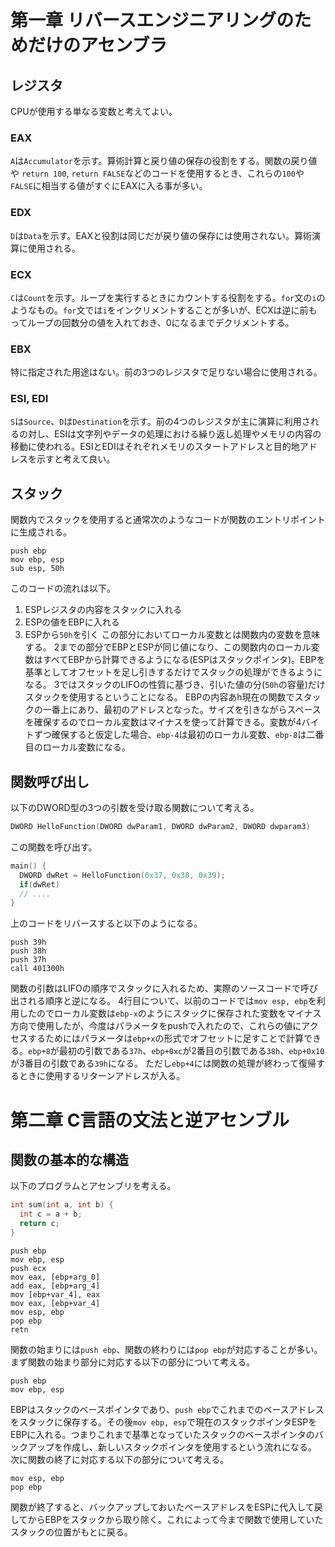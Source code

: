 # 第一章 リバースエンジニアリングのためだけのアセンブラ
## レジスタ
CPUが使用する単なる変数と考えてよい。
### EAX
`A`は`Accumulator`を示す。算術計算と戻り値の保存の役割をする。関数の戻り値や `return 100`, `return FALSE`などのコードを使用するとき、これらの`100`や`FALSE`に相当する値がすぐにEAXに入る事が多い。
### EDX
`D`は`Data`を示す。EAXと役割は同じだが戻り値の保存には使用されない。算術演算に使用される。
### ECX
`C`は`Count`を示す。ループを実行するときにカウントする役割をする。`for`文の`i`のようなもの。`for`文では`i`をインクリメントすることが多いが、ECXは逆に前もってループの回数分の値を入れておき、0になるまでデクリメントする。
### EBX
特に指定された用途はない。前の3つのレジスタで足りない場合に使用される。
### ESI, EDI
`S`は`Source`、`D`は`Destination`を示す。前の4つのレジスタが主に演算に利用されるの対し、ESIは文字列やデータの処理における繰り返し処理やメモリの内容の移動に使われる。ESIとEDIはそれぞれメモリのスタートアドレスと目的地アドレスを示すと考えて良い。
## スタック
関数内でスタックを使用すると通常次のようなコードが関数のエントリポイントに生成される。
```assembly
push ebp
mov ebp, esp
sub esp, 50h
```
このコードの流れは以下。
1. ESPレジスタの内容をスタックに入れる
2. ESPの値をEBPに入れる
3. ESPから`50h`を引く
この部分においてローカル変数とは関数内の変数を意味する。
2までの部分でEBPとESPが同じ値になり、この関数内のローカル変数はすべてEBPから計算できるようになる(ESPはスタックポインタ)。EBPを基準としてオフセットを足し引きするだけでスタックの処理ができるようになる。
3ではスタックのLIFOの性質に基づき、引いた値の分(`50h`の容量)だけスタックを使用するということになる。
EBPの内容あh現在の関数でスタックの一番上にあり、最初のアドレスとなった。サイズを引きながらスペースを確保するのでローカル変数はマイナスを使って計算できる。変数が4バイトずつ確保すると仮定した場合、`ebp-4`は最初のローカル変数、`ebp-8`は二番目のローカル変数になる。
## 関数呼び出し
以下のDWORD型の3つの引数を受け取る関数について考える。
```c
DWORD HelloFunction(DWORD dwParam1, DWORD dwParam2, DWORD dwparam3)
```
この関数を呼び出す。
```c
main() {
  DWORD dwRet = HelloFunction(0x37, 0x38, 0x39);
  if(dwRet)
  // ....
}
```
上のコードをリバースすると以下のようになる。
```assembly
push 39h
push 38h
push 37h
call 401300h
```
関数の引数はLIFOの順序でスタックに入れるため、実際のソースコードで呼び出される順序と逆になる。
4行目について、以前のコードでは`mov esp, ebp`を利用したのでローカル変数は`ebp-x`のようにスタックに保存された変数をマイナス方向で使用したが、今度はパラメータをpushで入れたので、これらの値にアクセスするためにはパラメータは`ebp+x`の形式でオフセットに足すことで計算できる。`ebp+8`が最初の引数である`37h`、`ebp+0xc`が2番目の引数である`38h`、`ebp+0x10`が3番目の引数である`39h`になる。
ただし`ebp+4`には関数の処理が終わって復帰するときに使用するリターンアドレスが入る。
# 第二章 C言語の文法と逆アセンブル
## 関数の基本的な構造
以下のプログラムとアセンブリを考える。
```c
int sum(int a, int b) {
  int c = a + b;
  return c;
}
```

```assembly
push ebp
mov ebp, esp
push ecx
mov eax, [ebp+arg_0]
add eax, [ebp+arg_4]
mov [ebp+var_4], eax
mov eax, [ebp+var_4]
mov esp, ebp
pop ebp
retn
```
関数の始まりには`push ebp`、関数の終わりには`pop ebp`が対応することが多い。
まず関数の始まり部分に対応する以下の部分について考える。
```assembly
push ebp
mov ebp, esp
```
EBPはスタックのベースポインタであり、`push ebp`でこれまでのベースアドレスをスタックに保存する。その後`mov ebp, esp`で現在のスタックポインタESPをEBPに入れる。つまりこれまで基準となっていたスタックのベースポインタのバックアップを作成し、新しいスタックポインタを使用するという流れになる。
次に関数の終了に対応する以下の部分について考える。
```assembly
mov esp, ebp
pop ebp
```
関数が終了すると、バックアップしておいたベースアドレスをESPに代入して戻してからEBPをスタックから取り除く。これによって今まで関数で使用していたスタックの位置がもとに戻る。